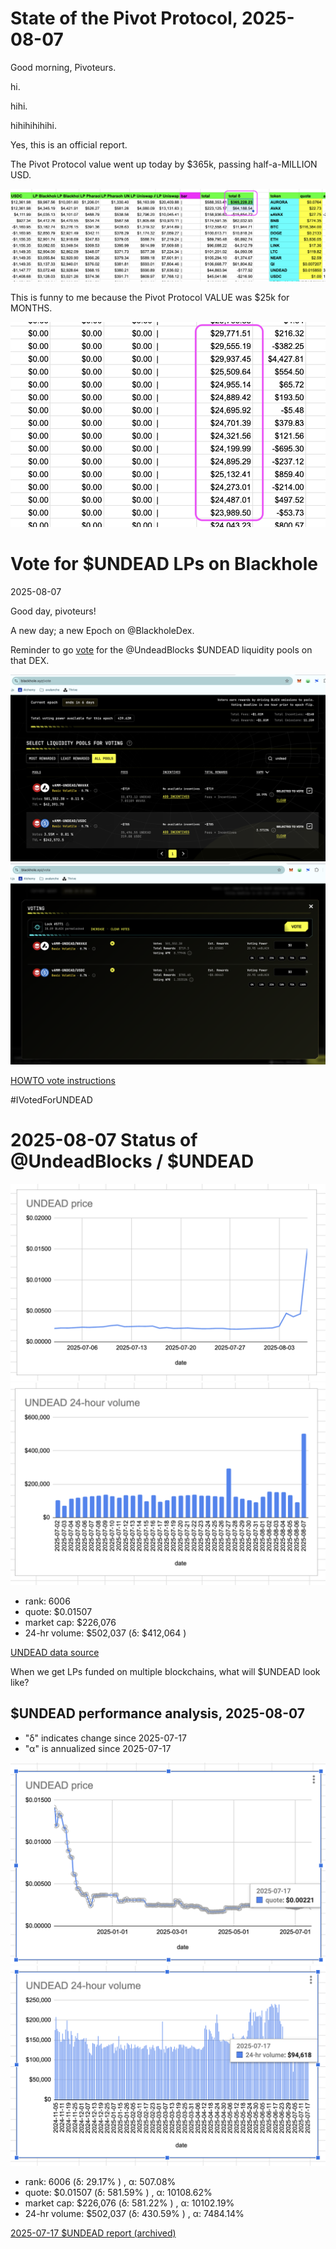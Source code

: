 # State of the Pivot Protocol, 2025-08-07

Good morning, Pivoteurs.

hi.

hihi.

hihihihihihi.

Yes, this is an official report.

The Pivot Protocol value went up today by $365k, passing half-a-MILLION USD.

![Change in protocol NAV 15x'd protocol NAV for months](imgs/01a-delta.png)

This is funny to me because the Pivot Protocol VALUE was $25k for MONTHS.

![Portfolio NAV was ~$25k for months](imgs/01b-nav.png)

# Vote for $UNDEAD LPs on Blackhole 

2025-08-07 

Good day, pivoteurs! 

A new day; a new Epoch on @BlackholeDex. 

Reminder to go [vote](https://blackhole.xyz/vote) for the @UndeadBlocks $UNDEAD liquidity pools on that DEX. 

![Blackhole DEX voting page](imgs/02a-vote.png) 
![Vote for $UNDEAD LPs](imgs/02b-voted.png) 

[HOWTO vote instructions](https://x.com/pivocateur/status/1945637734682341791) 

#IVotedForUNDEAD 

# 2025-08-07 Status of @UndeadBlocks / $UNDEAD 

![$UNDEAD rank](imgs/03a-rank.png) 
![$UNDEAD quote](imgs/03b-quote.png) 
![$UNDEAD market captalization](imgs/03c-cap.png) 
![$UNDEAD 24-hour volume](imgs/03d-vol.png) 

* rank: 6006 
* quote: $0.01507 
* market cap: $226,076 
* 24-hr volume: $502,037 (δ: $412,064 ) 


[UNDEAD data source](https://www.coingecko.com/en/coins/undead-blocks) 



When we get LPs funded on multiple blockchains, what will $UNDEAD look like? 

## $UNDEAD performance analysis, 2025-08-07 

* "δ" indicates change since 2025-07-17 
* "α" is annualized since 2025-07-17 

![$UNDEAD rank](/blog/snapshot/imgs/01a-rank.png) 
![$UNDEAD quote](/blog/snapshot/imgs/01b-quote.png) 
![$UNDEAD market captalization](/blog/snapshot/imgs/01c-cap.png) 
![$UNDEAD 24-hour volume](/blog/snapshot/imgs/01d-vol.png) 

* rank: 6006 (δ: 29.17% ) , α: 507.08% 
* quote: $0.01507 (δ: 581.59% ) , α: 10108.62% 
* market cap: $226,076 (δ: 581.22% ) , α: 10102.19% 
* 24-hr volume: $502,037 (δ: 430.59% ) , α: 7484.14% 

[2025-07-17 $UNDEAD report (archived)](https://github.com/pivoteur/biz/tree/main/blog/snapshot) 
